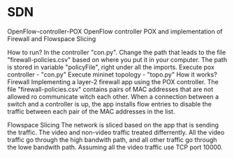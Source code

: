 # SDN


OpenFlow-controller-POX
OpenFlow controller POX and implementation of Firewall and Flowspace Slicing

How to run?
In the controller "con.py". Change the path that leads to the file "firewall-policies.csv" based on where you put it in your computer. The path is stored in variable "policyFile", right under all the imports.
Execute pox controller - "con.py"
Execute mininet topology - "topo.py"
How it works?
Firewall
Implementing a layer-2 firewall app using the POX controller.
The file "firewall-policies.csv" contains pairs of MAC addresses that are not allowed ro communicate witch each other.
When a connection between a switch and a controller is up, the app installs flow entries to disable the traffic between each pair of the MAC addresses in the list.

Flowspace Slicing
The network is sliced based on the app that is sending the traffic.
The video and non-video traffic treated differrently.
All the video traffic go through the high bandwith path, and all other traffic go through the lowe bandwith path.
Assuming all the video traffic use TCP port 10000.
